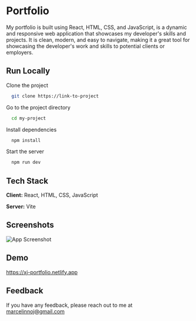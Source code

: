 
# Portfolio

My portfolio is built using React, HTML, CSS, and JavaScript, is a dynamic and responsive web application that showcases my developer's skills and projects. It is clean, modern, and easy to navigate, making it a great tool for showcasing the developer's work and skills to potential clients or employers. 


## Run Locally

Clone the project

```bash
  git clone https://link-to-project
```

Go to the project directory

```bash
  cd my-project
```

Install dependencies

```bash
  npm install
```

Start the server

```bash
  npm run dev
```


## Tech Stack

**Client:** React, HTML, CSS, JavaScript

**Server:** Vite


## Screenshots

![App Screenshot](https://xj-portfolio.netlify.app/images/Portfolio.jpg)



## Demo

https://xj-portfolio.netlify.app

## Feedback

If you have any feedback, please reach out to me at marcelinnoj@gmail.com

